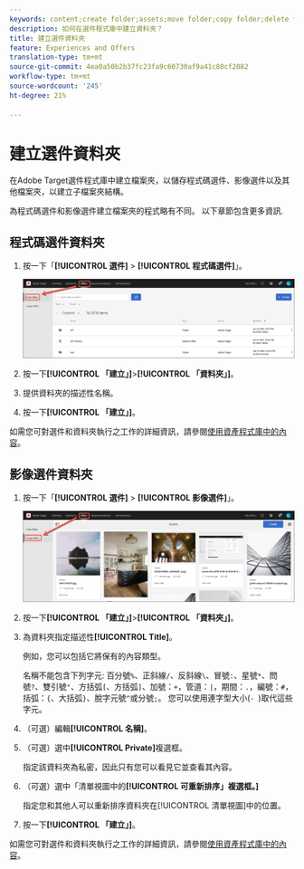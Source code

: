 ```yaml
---
keywords: content;create folder;assets;move folder;copy folder;delete folder;download folder;folder
description: 如何在選件程式庫中建立資料夾？
title: 建立選件資料夾
feature: Experiences and Offers
translation-type: tm+mt
source-git-commit: 4ea0a50b2b37fc23fa9c60730af9a41c80cf2082
workflow-type: tm+mt
source-wordcount: '245'
ht-degree: 21%

---
```



# 建立選件資料夾

在Adobe Target選件程式庫中建立檔案夾，以儲存程式碼選件、影像選件以及其他檔案夾，以建立子檔案夾結構。

為程式碼選件和影像選件建立檔案夾的程式略有不同。 以下章節包含更多資訊.

## 程式碼選件資料夾

1. 按一下「**[!UICONTROL 選件]** > **[!UICONTROL 程式碼選件]**」。

   ![代碼選件標籤](/help/c-experiences/c-manage-content/assets/code-offers-tab.png)

1. 按一下&#x200B;**[!UICONTROL 「建立」]**>**[!UICONTROL 「資料夾」]**。

1. 提供資料夾的描述性名稱。

1. 按一下&#x200B;**[!UICONTROL 「建立」]**。

如需您可對選件和資料夾執行之工作的詳細資訊，請參閱[使用資產程式庫中的內容](/help/c-experiences/c-manage-content/assets-working.md)。

## 影像選件資料夾

1. 按一下「**[!UICONTROL 選件]** > **[!UICONTROL 影像選件]**」。

   ![影像選件標籤](/help/c-experiences/c-manage-content/assets/image-offers-tab.png)

1. 按一下&#x200B;**[!UICONTROL 「建立」]**>**[!UICONTROL 「資料夾」]**。
1. 為資料夾指定描述性&#x200B;**[!UICONTROL Title]**。

   例如，您可以包括它將保有的內容類型。

   名稱不能包含下列字元: 百分號`%`、正斜線`/`、反斜線`\`、冒號`:`、星號`*`、問號`?`、雙引號`"`、方括弧`[`、方括弧`]`、加號：`+`，管道：`|`，期間：`.`，編號：`#`，括弧：`{`、大括弧`}`、脫字元號`^`或分號`;`。 您可以使用連字型大小(`- `)取代這些字元。

1. （可選）編輯&#x200B;**[!UICONTROL 名稱]**。
1. （可選）選中&#x200B;**[!UICONTROL Private]**&#x200B;複選框。

   指定該資料夾為私密，因此只有您可以看見它並查看其內容。

1. （可選）選中「清單視圖中的&#x200B;**[!UICONTROL 可重新排序」複選框。]**

   指定您和其他人可以重新排序資料夾在[!UICONTROL 清單視圖]中的位置。

1. 按一下&#x200B;**[!UICONTROL 「建立」]**。

如需您可對選件和資料夾執行之工作的詳細資訊，請參閱[使用資產程式庫中的內容](/help/c-experiences/c-manage-content/assets-working.md)。

